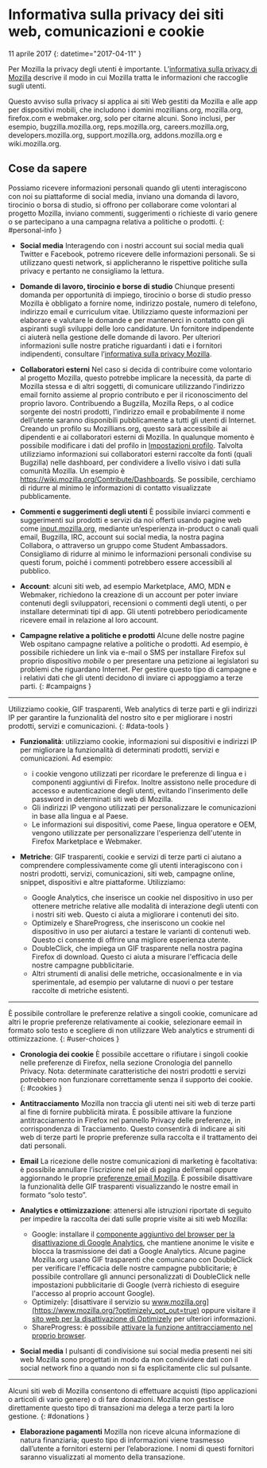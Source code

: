 # Informativa sulla privacy dei siti web, comunicazioni e cookie

11 aprile 2017
{: datetime="2017-04-11" }

Per Mozilla la privacy degli utenti è importante. L’[informativa sulla privacy di Mozilla](https://www.mozilla.org/privacy/) descrive il modo in cui Mozilla tratta le informazioni che raccoglie sugli utenti.

Questo avviso sulla privacy si applica ai siti Web gestiti da Mozilla e alle app per dispositivi mobili, che includono i domini mozillians.org, mozilla.org, firefox.com e webmaker.org, solo per citarne alcuni.  Sono inclusi, per esempio, bugzilla.mozilla.org, reps.mozilla.org, careers.mozilla.org, developers.mozilla.org, support.mozilla.org, addons.mozilla.org e wiki.mozilla.org.

## Cose da sapere

Possiamo ricevere informazioni personali quando gli utenti interagiscono con noi su piattaforme di social media, inviano una domanda di lavoro, tirocinio o borsa di studio, si offrono per collaborare come volontari al progetto Mozilla, inviano commenti, suggerimenti o richieste di vario genere o se partecipano a una campagna relativa a politiche o prodotti.
{: #personal-info }

* **Social media** Interagendo con i nostri account sui social media quali Twitter e Facebook, potremo ricevere delle informazioni personali. Se si utilizzano questi network, si applicheranno le rispettive politiche sulla privacy e pertanto ne consigliamo la lettura.

* **Domande di lavoro, tirocinio e borse di studio** Chiunque presenti domanda per opportunità di impiego, tirocinio o borse di studio presso Mozilla è obbligato a fornire nome, indirizzo postale, numero di telefono, indirizzo email e curriculum vitae. Utilizziamo queste informazioni per elaborare e valutare le domande e per mantenerci in contatto con gli aspiranti sugli sviluppi delle loro candidature. Un fornitore indipendente ci aiuterà nella gestione delle domande di lavoro. Per ulteriori informazioni sulle nostre pratiche riguardanti i dati e i fornitori indipendenti, consultare l’[informativa sulla privacy Mozilla](https://www.mozilla.org/privacy/).

* **Collaboratori esterni** Nel caso si decida di contribuire come volontario al progetto Mozilla, questo potrebbe implicare la necessità, da parte di Mozilla stessa e di altri soggetti, di comunicare utilizzando l’indirizzo email fornito assieme al proprio contributo e per il riconoscimento del proprio lavoro. Contribuendo a Bugzilla, Mozilla Reps, o al codice sorgente dei nostri prodotti, l’indirizzo email e probabilmente il nome dell’utente saranno disponibili pubblicamente a tutti gli utenti di Internet. Creando un profilo su Mozillians.org, questo sarà accessibile ai dipendenti e ai collaboratori esterni di Mozilla. In qualunque momento è possibile modificare i dati del profilo in [Impostazioni profilo](https://mozillians.org/user/edit). Talvolta utilizziamo informazioni sui collaboratori esterni raccolte da fonti (quali Bugzilla) nelle dashboard, per condividere a livello visivo i dati sulla comunità Mozilla. Un esempio è <https://wiki.mozilla.org/Contribute/Dashboards>. Se possibile, cerchiamo di ridurre al minimo le informazioni di contatto visualizzate pubblicamente.

* **Commenti e suggerimenti degli utenti** È possibile inviarci commenti e suggerimenti sui prodotti e servizi da noi offerti usando pagine web come [input.mozilla.org](https://input.mozilla.org/), mediante un’esperienza in-product o canali quali email, Bugzilla, IRC, account sui social media, la nostra pagina Collabora, o attraverso un gruppo come Student Ambassadors. Consigliamo di ridurre al minimo le informazioni personali condivise su questi forum, poiché i commenti potrebbero essere accessibili al pubblico.

* **Account**: alcuni siti web, ad esempio Marketplace, AMO, MDN e Webmaker, richiedono la creazione di un account per poter inviare contenuti degli sviluppatori, recensioni o commenti degli utenti, o per installare determinati tipi di app.  Gli utenti potrebbero periodicamente ricevere email in relazione al loro account.

* **Campagne relative a politiche e prodotti**  Alcune delle nostre pagine Web ospitano campagne relative a politiche o prodotti. Ad esempio, è possibile richiedere un link via e-mail o SMS per installare Firefox sul proprio dispositivo *mobile* o per presentare una petizione ai legislatori su problemi che riguardano Internet. Per gestire questo tipo di campagne e i relativi dati che gli utenti decidono di inviare ci appoggiamo a terze parti.
{: #campaigns }

---------------------------------------

Utilizziamo cookie, GIF trasparenti, Web analytics di terze parti e gli indirizzi IP per garantire la funzionalità del nostro sito e per migliorare i nostri prodotti, servizi e comunicazioni.
{: #data-tools }

* **Funzionalità**: utilizziamo cookie, informazioni sui dispositivi e indirizzi IP per migliorare la funzionalità di determinati prodotti, servizi e comunicazioni. Ad esempio:
    * i cookie vengono utilizzati per ricordare le preferenze di lingua e i componenti aggiuntivi di Firefox. Inoltre assistono nelle procedure di accesso e autenticazione degli utenti, evitando l'inserimento delle password in determinati siti web di Mozilla.  
    * Gli indirizzi IP vengono utilizzati per personalizzare le comunicazioni in base alla lingua e al Paese.  
    * Le informazioni sui dispositivi, come Paese, lingua operatore e OEM, vengono utilizzate per personalizzare l'esperienza dell'utente in Firefox Marketplace e Webmaker.

* **Metriche**: GIF trasparenti, cookie e servizi di terze parti ci aiutano a comprendere complessivamente come gli utenti interagiscono con i nostri prodotti, servizi, comunicazioni, siti web, campagne online, snippet, dispositivi e altre piattaforme. Utilizziamo:
    * Google Analytics, che inserisce un cookie nel dispositivo in uso per ottenere metriche relative alle modalità di interazione degli utenti con i nostri siti web.      Questo ci aiuta a migliorare i contenuti dei sito.  
    * Optimizely e ShareProgress, che inseriscono un cookie nel dispositivo in uso per aiutarci a testare le varianti di contenuti web.  Questo ci consente di offrire una migliore esperienza utente.
    * DoubleClick, che impiega un GIF trasparente nella nostra pagina Firefox di download. Questo ci aiuta a misurare l'efficacia delle nostre campagne pubblicitarie.
    * Altri strumenti di analisi delle metriche, occasionalmente e in via sperimentale, ad esempio per valutarne di nuovi o per testare raccolte di metriche esistenti.

---------------------------------------

È possibile controllare le preferenze relative a singoli cookie, comunicare ad altri le proprie preferenze relativamente ai cookie, selezionare eemail in formato solo testo e scegliere di non utilizzare Web analytics e strumenti di ottimizzazione.
{: #user-choices }

* **Cronologia dei cookie** È possibile accettare o rifiutare i singoli cookie nelle preferenze di Firefox, nella sezione Cronologia del pannello Privacy. Nota: determinate caratteristiche dei nostri prodotti e servizi potrebbero non funzionare correttamente senza il supporto dei cookie.
{: #cookies }

* **Antitracciamento** Mozilla non traccia gli utenti nei siti web di terze parti al fine di fornire pubblicità mirata. È possibile attivare la funzione antitracciamento in Firefox nel pannello Privacy delle preferenze, in corrispondenza di Tracciamento. Questo consentirà di indicare ai siti web di terze parti le proprie preferenze sulla raccolta e il trattamento dei dati personali.

* **Email** La ricezione delle nostre comunicazioni di marketing è facoltativa: è possibile annullare l’iscrizione nel piè di pagina dell’email oppure aggiornando le proprie [preferenze email Mozilla](https://www.mozilla.org/newsletter/recovery/). È possibile disattivare la funzionalità delle GIF trasparenti visualizzando le nostre email in formato “solo testo”.

* **Analytics e ottimizzazione**: attenersi alle istruzioni riportate di seguito per impedire la raccolta dei dati sulle proprie visite ai siti web Mozilla:
   *  Google: installare il [componente aggiuntivo del browser per la disattivazione di Google Analytics](https://tools.google.com/dlpage/gaoptout), che mantiene anonime le visite e blocca la trasmissione dei dati a Google Analytics. Alcune pagine Mozilla.org usano GIF trasparenti che comunicano con DoubleClick per verificare l'efficacia delle nostre campagne pubblicitarie; è possibile controllare gli annunci personalizzati di DoubleClick nelle impostazioni pubblicitarie di Google (verrà richiesto di eseguire l'accesso al proprio account Google).
   *  Optimizely: [disattivare il servizio su www.mozilla.org](https://www.mozilla.org/?optimizely_opt_out=true) oppure visitare il [sito web per la disattivazione di Optimizely](https://www.optimizely.com/opt_out) per ulteriori informazioni. 
   *  ShareProgress: è possibile [attivare la funzione antitracciamento nel proprio browser](https://support.mozilla.org/kb/how-do-i-turn-do-not-track-feature).

* **Social media** I pulsanti di condivisione sui social media presenti nei siti web Mozilla sono progettati in modo da non condividere dati con il social network fino a quando non si fa esplicitamente clic sul pulsante.

---------------------------------------

Alcuni siti web di Mozilla consentono di effettuare acquisti (tipo applicazioni o articoli di vario genere) o di fare donazioni. Mozilla non gestisce direttamente questo tipo di transazioni ma delega a terze parti la loro gestione.
{: #donations }

* **Elaborazione pagamenti** Mozilla non riceve alcuna informazione di natura finanziaria; questo tipo di informazioni viene trasmesso dall’utente a fornitori esterni per l’elaborazione. I nomi di questi fornitori saranno visualizzati al momento della transazione.
